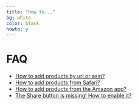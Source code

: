 ```yaml
---
title: "how to..."
bg: white
color: black
howto: y
---
```


# FAQ

- [How to add products by url or asin?](./faq#clipboard)
- [How to add products from Safari?](./faq#safari)
- [How to add products from the Amazon app?](./faq#amazonapp)
- [The Share button is missing! How to enable it?](./faq#share)
